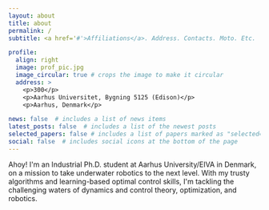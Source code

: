 ```yaml
---
layout: about
title: about
permalink: /
subtitle: <a href='#'>Affiliations</a>. Address. Contacts. Moto. Etc.

profile:
  align: right
  image: prof_pic.jpg
  image_circular: true # crops the image to make it circular
  address: >
    <p>300</p>
    <p>Aarhus Universitet, Bygning 5125 (Edison)</p>
    <p>Aarhus, Denmark</p>

news: false  # includes a list of news items
latest_posts: false  # includes a list of the newest posts
selected_papers: false # includes a list of papers marked as "selected={true}"
social: false  # includes social icons at the bottom of the page
---
```



Ahoy! I'm an Industrial Ph.D. student at Aarhus University/EIVA in Denmark, on a mission to take underwater robotics to the next level. With my trusty algorithms and learning-based optimal control skills, I'm tackling the challenging waters of dynamics and control theory, optimization, and robotics.




